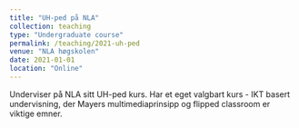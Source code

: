 ```yaml
---
title: "UH-ped på NLA"
collection: teaching
type: "Undergraduate course"
permalink: /teaching/2021-uh-ped
venue: "NLA høgskolen"
date: 2021-01-01
location: "Online"
---
```


Underviser på NLA sitt UH-ped kurs. Har et eget valgbart kurs - IKT basert undervisning, der Mayers multimediaprinsipp og flipped classroom er viktige emner.